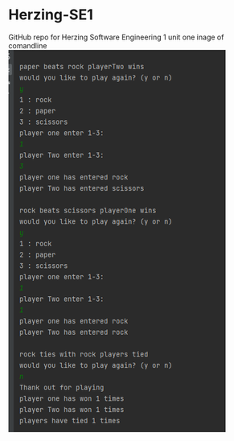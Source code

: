 # Herzing-SE1
GitHub repo for Herzing Software Engineering 1
unit one inage of comandline 
![](Unit1\images\commandLine.png)

